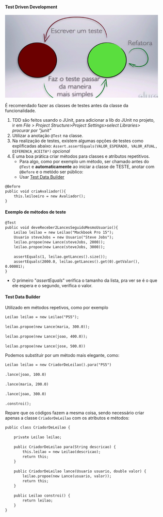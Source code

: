 <h4>Test Driven Development</h4>

![[example-tdd.png]](https://github.com/gams99/java-doc/blob/main/img/example-tdd.png)

É recomendado fazer as classes de testes antes da classe da funcionalidade.
1. TDD são feitos usando o JUnit, para adicionar a lib do JUnit no projeto, ir em *File > Project Structure>Project Settings>select Libraries> procurar por "junit"*
2. Utilizar a anotação `@Test` na classe.
3. Na realização de testes, existem algumas opções de testes como explificadas abaixo:
		`Assert.assertEquals(VALOR_ESPERADO, VALOR_ATUAL, DIFERENCA_ACEITA*)` *opcional*
4. É uma boa prática criar métodos para classes e atributos repetitivos. 
	- Para algo, como por exemplo um método, ser chamado antes do `@Test` e **automaticamente** ao iniciar a classe de TESTE, anotar com `@Before` e o metódo ser público:
	- Usar [Test Data Builder](#ancora1)
```
@Before  
public void criaAvaliador(){  
    this.leiloeiro = new Avaliador();  
}
```

<h4>Exemplo de métodos de teste</h4>

```
@Test  
public void deveReceber2LancesSeguidoMesmoUsuario(){  
    Leilao leilao = new Leilao("Mackbook Pro 15");  
    Usuario steveJobs = new Usuario("Steve Jobs");  
    leilao.propoe(new Lance(steveJobs, 2000));  
    leilao.propoe(new Lance(steveJobs, 3000));  
  
    assertEquals(1, leilao.getLances().size());  
    assertEquals(2000.0, leilao.getLances().get(0).getValor(), 0.00001);  
}
```
- O primeiro "*assertEquals*" verifica o tamanho da lista, pra ver se é o que ele espera e o segundo, verifica o valor.

<a id="ancora1"></a>
<h4>Test Data Builder</h4>

Utilizado em métodos repetivos, como por exemplo

```
Leilao leilao = new Leilao("PS5");

leilao.propoe(new Lance(maria, 300.0));

leilao.propoe(new Lance(joao, 400.0));

leilao.propoe(new Lance(jose, 500.0))
```

Podemos substituir por um método mais elegante, como:

```
Leilao leilao = new CriadorDeLeilao().para("PS5")

.lance(joao, 100.0)

.lance(maria, 200.0)

.lance(joao, 300.0)

.constroi();
```
Repare que os códigos fazem a mesma coisa, sendo necessário criar apenas a classe `CriadorDeLeilao` com os atributos e métodos:

```
public class CriadorDeLeilao {  
  
    private Leilao leilao;  
  
    public CriadorDeLeilao para(String descricao) {  
        this.leilao = new Leilao(descricao);  
        return this;  
    }  
  
    public CriadorDeLeilao lance(Usuario usuario, double valor) {  
        leilao.propoe(new Lance(usuario, valor));  
        return this;  
    }  
  
    public Leilao constroi() {  
        return leilao;  
    }  
}
```

